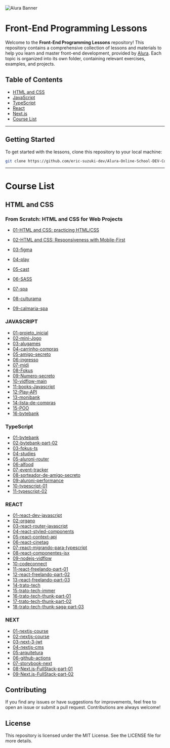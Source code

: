 <img src="assets/images/Alura.png" alt="Alura Banner">

# Front-End Programming Lessons

Welcome to the **Front-End Programming Lessons** repository! This repository contains a comprehensive collection of lessons and materials to help you learn and master front-end development, provided by [Alura](https://www.alura.com.br/). Each topic is organized into its own folder, containing relevant exercises, examples, and projects.

## Table of Contents

- [HTML and CSS](#html-and-css)
- [JavaScript](#javascript)
- [TypeScript](#typescript)
- [React](#react)
- [Next.js](#nextjs)
- [Course List](#course-list)

---

## Getting Started

To get started with the lessons, clone this repository to your local machine:

```bash
git clone https://github.com/eric-suzuki-dev/Alura-Online-School-DEV-Course-List.git
```
---
# Course List

## HTML and CSS

### From Scratch: HTML and CSS for Web Projects
- [01-HTML and CSS: practicing HTML/CSS](./html-and-css/01-dev-plus)
- [02-HTML and CSS: Responsiveness with Mobile-First](./html-and-css/02-books)
  
- [03-figma](./HTML%20and%20CSS/03-figma)
- [04-play](./HTML%20and%20CSS/04-play)
- [05-cast](./HTML%20and%20CSS/05-cast)
- [06-SASS](./HTML%20and%20CSS/06-SASS)
- [07-spa](./HTML%20and%20CSS/07-spa)
- [08-culturama](./HTML%20and%20CSS/08-culturama)
- [09-calmaria-spa](./HTML%20and%20CSS/09-calmaria-spa)


### JAVASCRIPT
- [01-projeto_inicial](./JAVASCRIPT/01-projeto_inicial)
- [02-mini-Jogo](./JAVASCRIPT/02-mini-Jogo)
- [03-alugames](./JAVASCRIPT/03-alugames)
- [04-carrinho-compras](./JAVASCRIPT/04-carrinho-compras)
- [05-amigo-secreto](./JAVASCRIPT/05-amigo-secreto)
- [06-ingresso](./JAVASCRIPT/06-ingresso)
- [07-midi](./JAVASCRIPT/07-midi)
- [08-Fokus](./JAVASCRIPT/08-Fokus)
- [09-Numero-secreto](./JAVASCRIPT/09-Numero-secreto)
- [10-vidflow-main](./JAVASCRIPT/10-vidflow-main)
- [11-books-Javascript](./JAVASCRIPT/11-books-Javascript)
- [12-Play-API](./JAVASCRIPT/12-Play-API)
- [13-monibank](./JAVASCRIPT/13-monibank)
- [14-lista-de-compras](./JAVASCRIPT/14-lista-de-compras)
- [15-POO](./JAVASCRIPT/15-POO)
- [16-bytebank](./JAVASCRIPT/16-bytebank)


### TypeScript
- [01-bytebank](./TYPESCRIPT/01-bytebank)
- [02-bytebank-part-02](./TYPESCRIPT/02-bytebank-part-02)
- [03-fokus-ts](./TYPESCRIPT/03-fokus-ts)
- [04-studies](./TYPESCRIPT/04-studies)
- [05-aluroni-router](./TYPESCRIPT/05-aluroni-router)
- [06-alfood](./TYPESCRIPT/06-alfood)
- [07-event-tracker](./TYPESCRIPT/07-event-tracker)
- [08-sorteador-de-amigo-secreto](./TYPESCRIPT/08-sorteador-de-amigo-secreto)
- [09-aluroni-performance](./TYPESCRIPT/09-aluroni-performance)
- [10-typescript-01](./TYPESCRIPT/10-typescript-01)
- [11-typescript-02](./TYPESCRIPT/11-typescript-02)

  
### REACT
- [01-react-dev-javascript](https://github.com/usuario/01-react-dev-javascript)
- [02-organo](./REACT/02-organo)
- [03-react-router-javascript](./REACT/03-react-router-javascript)
- [04-react-styled-components](./REACT/04-react-styled-components)
- [05-react-context-api](./REACT/05-react-context-api)
- [06-react-cinetag](./REACT/06-react-cinetag)
- [07-react-migrando-para-typescript](./REACT/07-react-migrando-para-typescript)
- [08-react-componentes-jsx](./REACT/08-react-componentes-jsx)
- [09-nodejs-vidflow](./REACT/09-nodejs-vidflow)
- [10-codeconnect](./REACT/10-codeconnect)
- [11-react-freelando-part-01](./REACT/11-react-freelando-part-01)
- [12-react-freelando-part-02](./REACT/12-react-freelando-part-02)
- [13-react-freelando-part-03](./REACT/13-react-freelando-part-03)
- [14-trato-tech](./REACT/14-trato-tech)
- [15-trato-tech-immer](./REACT/15-trato-tech-immer)
- [16-trato-tech-thunk-part-01](./REACT/16-trato-tech-thunk-part-01)
- [17-trato-tech-thunk-part-02](./REACT/17-trato-tech-thunk-part-02)
- [18-trato-tech-thunk-saga-part-03](./REACT/18-trato-tech-thunk-saga-part-03)


### NEXT
- [01-nextjs-course](./NEXT/01-nextjs-course)
- [02-nextjs-course](./NEXT/02-nextjs-course)
- [03-next-3-jwt](./NEXT/03-next-3-jwt)
- [04-nextjs-cms](./NEXT/04-nextjs-cms)
- [05-arquitetura](./NEXT/05-arquitetura)
- [06-github-actions](./NEXT/06-github-actions)
- [07-storybook-next](./NEXT/07-storybook-next)
- [08-Next.js-FullStack-part-01](./NEXT/08-Next.js-FullStack-part-01)
- [09-Next.js-FullStack-part-02](./NEXT/09-Next.js-FullStack-part-02)

## Contributing
If you find any issues or have suggestions for improvements, feel free to open an issue or submit a pull request. Contributions are always welcome!

## License
This repository is licensed under the MIT License. See the LICENSE file for more details.
